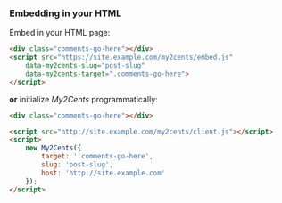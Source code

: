 ### Embedding in your HTML
Embed in your HTML page:

```html
<div class="comments-go-here"></div>
<script src="https://site.example.com/my2cents/embed.js"
    data-my2cents-slug="post-slug"
    data-my2cents-target=".comments-go-here">
</script>
```

**or** initialize *My2Cents* programmatically:

```html
<div class="comments-go-here"></div>

<script src="http://site.example.com/my2cents/client.js"></script>
<script>
    new My2Cents({
        target: '.comments-go-here',
        slug: 'post-slug',
        host: 'http://site.example.com'
    });
</script>
```

